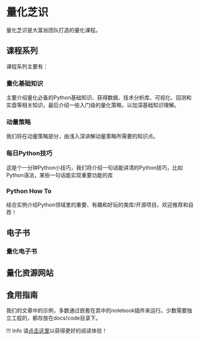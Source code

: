 # 量化芝识

量化芝识是大富翁团队打造的量化课程。

## 课程系列

课程系列主要有：

### 量化基础知识
主要介绍量化必备的Python基础知识、获得数据、技术分析库、可视化、回测和实盘等相关知识，最后介绍一些入门级的量化策略，以加深基础知识理解。

### 动量策略
我们将在动量策略部分，由浅入深讲解动量策略所需要的知识点。

### 每日Python技巧
这是个一分钟Python小技巧，我们将介绍一句话能讲清的Python技巧，比如Python语法，某些一句话能实现重要功能的库

### Python How To
结合实例介绍Python领域里的重要、有趣和好玩的类库/开源项目。欢迎推荐和自荐！

## 电子书
### 量化电子书


## 量化资源网站
## 食用指南
我们的文章中的示例，多数通过嵌套在其中的notebook插件来运行。少数需要独立工程的，都存放在docs/code目录下。

!!! Info
    请[点击这里](https://zillionare.github.com/cheese_course)以获得更好的阅读体验！
